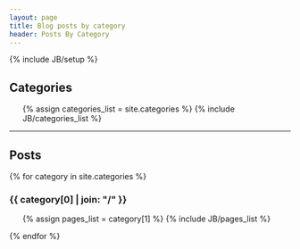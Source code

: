 ```yaml
---
layout: page
title: Blog posts by category
header: Posts By Category
---
```

{% include JB/setup %}

## Categories

<ul class="tag_box inline">
  {% assign categories_list = site.categories %}
  {% include JB/categories_list %}
</ul>

<hr/>

## Posts

{% for category in site.categories %}
  <h3 id="{{ category[0] }}-ref">{{ category[0] | join: "/" }}</h3>
  <ul>
    {% assign pages_list = category[1] %}
    {% include JB/pages_list %}
  </ul>
{% endfor %}

